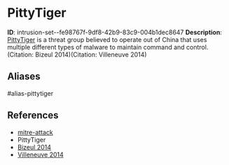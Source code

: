 # PittyTiger

**ID**: intrusion-set--fe98767f-9df8-42b9-83c9-004b1dec8647
**Description**: [PittyTiger](https://attack.mitre.org/groups/G0011) is a threat group believed to operate out of China that uses multiple different types of malware to maintain command and control.(Citation: Bizeul 2014)(Citation: Villeneuve 2014)

## Aliases
#alias-pittytiger

## References
- [mitre-attack](https://attack.mitre.org/groups/G0011)
- PittyTiger
- [Bizeul 2014](https://airbus-cyber-security.com/the-eye-of-the-tiger/)
- [Villeneuve 2014](https://www.fireeye.com/blog/threat-research/2014/07/spy-of-the-tiger.html)
